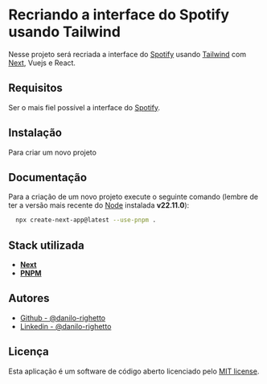 # Recriando a interface do Spotify usando Tailwind

Nesse projeto será recriada a interface do [Spotify](https://open.spotify.com/intl-pt) usando [Tailwind](https://tailwindui.com/documentation) com [Next](https://nextjs.org/), Vuejs e React.

## Requisitos

Ser o mais fiel possível a interface do [Spotify](https://open.spotify.com/intl-pt).

## Instalação

Para criar um novo projeto 

## Documentação

Para a criação de um novo projeto execute o seguinte comando (lembre de ter a versão mais recente do [Node](https://nodejs.org/en) instalada **v22.11.0**): 

```bash
  npx create-next-app@latest --use-pnpm .
```

## Stack utilizada

- **[Next](https://nextjs.org/)**
- **[PNPM](https://pnpm.io/pt/)**

## Autores

- [Github - @danilo-righetto](https://github.com/danilo-righetto)
- [Linkedin - @danilo-righetto](https://www.linkedin.com/in/danilo-righetto/)

## Licença

Esta aplicação é um software de código aberto licenciado pelo [MIT license](https://opensource.org/licenses/MIT).